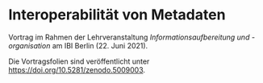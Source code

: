 # Interoperabilität von Metadaten

Vortrag im Rahmen der Lehrveranstaltung *Informationsaufbereitung und -organisation* am IBI Berlin (22. Juni 2021).

Die Vortragsfolien sind veröffentlicht unter <https://doi.org/10.5281/zenodo.5009003>.
